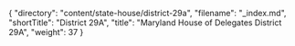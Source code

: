 {
  "directory": "content/state-house/district-29a",
  "filename": "_index.md",
  "shortTitle": "District 29A",
  "title": "Maryland House of Delegates District 29A",
  "weight": 37
}
